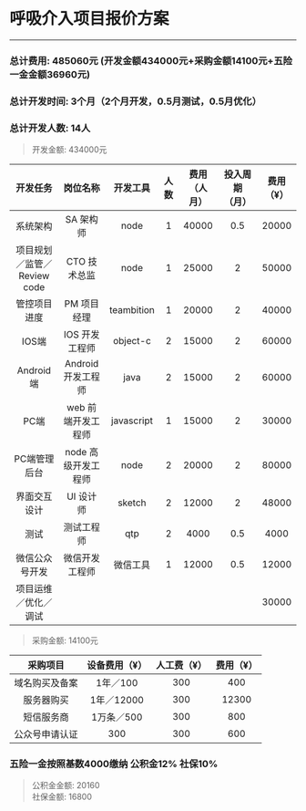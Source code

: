 # 呼吸介入项目报价方案	
---
### 总计费用: 485060元 (开发金额434000元+采购金额14100元+五险一金金额36960元)

### 总计开发时间: 3个月（2个月开发，0.5月测试，0.5月优化）
### 总计开发人数: 14人 

> 开发金额: 434000元 

开发任务 | 岗位名称 | 开发工具 | 人数 | 费用（人月）| 投入周期（月）|  费用（¥）
:-: | :-: | :-: | :-: | :-: | :-: | :-:
系统架构 | SA 架构师 | node | 1 | 40000 | 0.5  | 20000
项目规划／监管／Review code | CTO 技术总监 | node | 1 | 25000 | 2 | 50000 
管控项目进度 | PM 项目经理 | teambition| 1 | 20000| 2  | 40000
IOS端   | IOS 开发工程师 | object-c| 2 | 15000 | 2  | 60000
Android端 | Android 开发工程师 | java| 2 | 15000 | 2  | 60000
PC端 | web 前端开发工程师 | javascript| 1 | 15000 | 2  | 30000
PC端管理后台 | node 高级开发工程师 | node| 2 | 20000 | 2  | 80000
界面交互设计 | UI 设计师 | sketch| 2 | 12000 | 2  | 48000
测试 | 测试工程师 | qtp | 2 | 4000 | 0.5  | 4000
微信公众号开发 | 微信开发工程师 | 微信工具 | 1 | 12000 | 0.5  | 12000
项目运维／优化／调试 |  |  |  | | | 30000

> 采购金额: 14100元

采购项目 |  设备费用（¥）| 人工费（¥）|  费用（¥）
:-: | :-: | :-: | :-: |
域名购买及备案 | 1年／100 |  300 |  400
服务器购买 | 1年／12000 | 300 | 12300
短信服务商 | 1万条／500 | 300 |  800
公众号申请认证 | 300 | 300 | 600
### 五险一金按照基数4000缴纳 公积金12% 社保10%
> 公积金金额: 20160  
> 社保金额: 16800 


